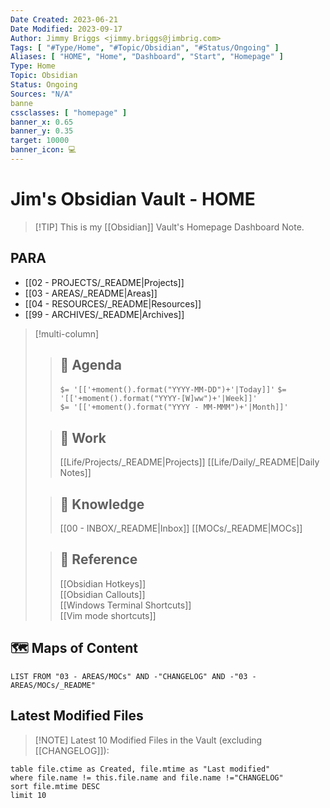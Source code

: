 ```yaml
---
Date Created: 2023-06-21
Date Modified: 2023-09-17
Author: Jimmy Briggs <jimmy.briggs@jimbrig.com>
Tags: [ "#Type/Home", "#Topic/Obsidian", "#Status/Ongoing" ]
Aliases: [ "HOME", "Home", "Dashboard", "Start", "Homepage" ]
Type: Home
Topic: Obsidian
Status: Ongoing 
Sources: "N/A"
banne
cssclasses: [ "homepage" ]
banner_x: 0.65
banner_y: 0.35
target: 10000
banner_icon: 💻
---
```


# Jim's Obsidian Vault - HOME

> [!TIP] This is my [[Obsidian]] Vault's Homepage Dashboard Note.

## PARA

- [[02 - PROJECTS/_README|Projects]]
- [[03 - AREAS/_README|Areas]]
- [[04 - RESOURCES/_README|Resources]]
- [[99 - ARCHIVES/_README|Archives]]




> [!multi-column]
>
>> ## 📆 Agenda
>> `$= '[['+moment().format("YYYY-MM-DD")+'|Today]]'`
>> `$= '[['+moment().format("YYYY-[W]ww")+'|Week]]'`  
>> `$= '[['+moment().format("YYYY - MM-MMM")+'|Month]]'`  
>  
>> ## 💼 Work
>> [[Life/Projects/_README|Projects]]
>> [[Life/Daily/_README|Daily Notes]]
>  
>> ## 🧠 Knowledge  
>> [[00 - INBOX/_README|Inbox]]
>> [[MOCs/_README|MOCs]]
> 
>> ## 📃 Reference  
>> [[Obsidian Hotkeys]]  
>> [[Obsidian Callouts]]  
>> [[Windows Terminal Shortcuts]]  
>> [[Vim mode shortcuts]]  
>

## 🗺️ Maps of Content

```dataview
LIST FROM "03 - AREAS/MOCs" AND -"CHANGELOG" AND -"03 - AREAS/MOCs/_README"
```

## Latest Modified Files

> [!NOTE] Latest 10 Modified Files in the Vault (excluding [[CHANGELOG]]):

```dataview  
table file.ctime as Created, file.mtime as "Last modified"  
where file.name != this.file.name and file.name !="CHANGELOG"
sort file.mtime DESC  
limit 10  
```

